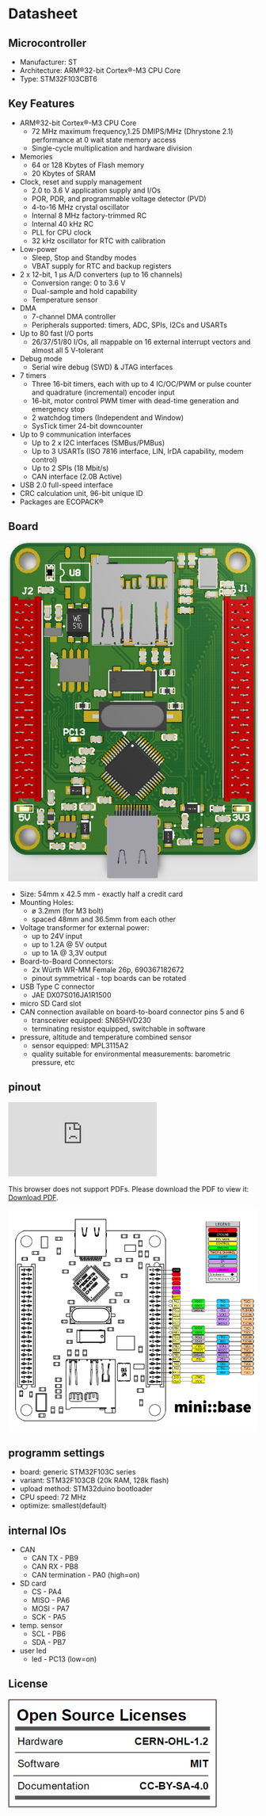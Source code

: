 # Datasheet
## Microcontroller
* Manufacturer: ST
* Architecture: ARM®32-bit Cortex®-M3 CPU Core
* Type: STM32F103CBT6
## Key Features 
* ARM®32-bit Cortex®-M3 CPU Core
  * 72 MHz maximum frequency,1.25 DMIPS/MHz (Dhrystone 2.1) performance at 0 wait state memory access
  * Single-cycle multiplication and hardware division
* Memories
  * 64 or 128 Kbytes of Flash memory
  * 20 Kbytes of SRAM
* Clock, reset and supply management
  * 2.0 to 3.6 V application supply and I/Os
  * POR, PDR, and programmable voltage detector (PVD)
  * 4-to-16 MHz crystal oscillator
  * Internal 8 MHz factory-trimmed RC
  * Internal 40 kHz RC
  * PLL for CPU clock
  * 32 kHz oscillator for RTC with calibration
* Low-power
  * Sleep, Stop and Standby modes
  * VBAT supply for RTC and backup registers
* 2 x 12-bit, 1 μs A/D converters (up to 16 channels)
  * Conversion range: 0 to 3.6 V
  * Dual-sample and hold capability
  * Temperature sensor
* DMA
  * 7-channel DMA controller
  * Peripherals supported: timers, ADC, SPIs, I2Cs and USARTs
* Up to 80 fast I/O ports
  * 26/37/51/80 I/Os, all mappable on 16 external interrupt vectors and almost all 5 V-tolerant
* Debug mode
  * Serial wire debug (SWD) & JTAG interfaces
* 7 timers
  * Three 16-bit timers, each with up to 4 IC/OC/PWM or pulse counter and quadrature (incremental) encoder input
  * 16-bit, motor control PWM timer with dead-time generation and emergency stop
  * 2 watchdog timers (Independent and Window)
  * SysTick timer 24-bit downcounter
* Up to 9 communication interfaces
  * Up to 2 x I2C interfaces (SMBus/PMBus)
  * Up to 3 USARTs (ISO 7816 interface, LIN, IrDA capability, modem control)
  * Up to 2 SPIs (18 Mbit/s)
  * CAN interface (2.0B Active)
* USB 2.0 full-speed interface
* CRC calculation unit, 96-bit unique ID
* Packages are ECOPACK®

## Board
![mini::base](./pictures/mini_base_front.png "mini::base")
* Size: 54mm x 42.5 mm - exactly half a credit card
* Mounting Holes:
  * ø 3.2mm (for M3 bolt)
  * spaced 48mm and  36.5mm from each other
* Voltage transformer for external power:
  * up to 24V input
  * up to 1.2A @ 5V output
  * up to 1A @ 3,3V output
* Board-to-Board Connectors:
  * 2x Würth WR-MM Female 26p, 690367182672
  * pinout symmetrical - top boards can be rotated
* USB Type C connector
  * JAE DX07S016JA1R1500
* micro SD Card slot 
* CAN connection available on board-to-board connector pins 5 and 6
  * transceiver equipped: SN65HVD230
  * terminating resistor equipped, switchable in software
* pressure, altitude and temperature combined sensor
  * sensor equipped: MPL3115A2
  * quality suitable for environmental measurements: barometric pressure, etc
## pinout
<object data="https://github.com/bmc-labs/board_mini/blob/trunk/mini_base/MINI-BASE-A001-1.0.0-Pinout.pdf" type="application/pdf" width="700px" height="700px">
    <embed src="https://github.com/bmc-labs/board_mini/blob/trunk/mini_base/MINI-BASE-A001-1.0.0-Pinout.pdf">
        <p>This browser does not support PDFs. Please download the PDF to view it: <a href="https://github.com/bmc-labs/board_mini/blob/trunk/mini_base/MINI-BASE-A001-1.0.0-Pinout.pdf">Download PDF</a>.</p>
    </embed>
</object>

![pinout](./pictures/mini_base_pinout.png "pinout")
## programm settings
* board: generic STM32F103C series
* variant: STM32F103CB (20k RAM, 128k flash)
* upload method: STM32duino bootloader
* CPU speed: 72 MHz 
* optimize: smallest(default)
## internal IOs
* CAN
  * CAN TX - PB9
  * CAN RX - PB8
  * CAN termination - PA0 (high=on)
* SD card
  * CS - PA4
  * MISO - PA6
  * MOSI - PA7
  * SCK - PA5
* temp. sensor
  * SCL - PB6
  * SDA - PB7
* user led
  * led - PC13 (low=on)
  
## License
![license](./pictures/Bild_2020-11-09_170201.png "license")
